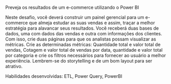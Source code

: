 Preveja os resultados de um e-commerce utilizando o Power BI

Neste desafio, você deverá construir um painel gerencial para um e-commerce que almeja estudar as suas vendas e assim, traçar a melhor estratégia para alavancar seus resultados.
Você receberá duas bases de dados, uma com dados das vendas e outra com informações dos clientes. Com isso, crie duas páginas para que os analistas possam visualizar as métricas.
Crie as determinadas métricas: Quantidade total e valor total de vendas, Cotagem e valor total de vendas por data, quantidade e valor total por categoria e crie os filtros necessários para fornecer ao usuário a melhor experiência. Lembrem-se do storytelling e de um bom layout para ser atrativo.

Habilidades desenvolvidas:
ETL, Power Query, PowerBI
